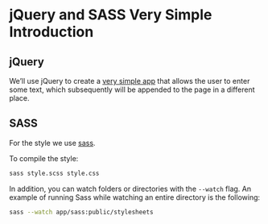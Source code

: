 # jQuery and SASS Very Simple Introduction

## jQuery

We’ll use jQuery to create a [very simple app](https://ULL-ESIT-GRADOII-DSI.github.io/jquery-simple-example) that allows the user to
enter some text, which subsequently will be appended to the page
in a different place. 

## SASS

For the style we use [sass](http://sass-lang.com/guide).

To compile the style:

```bash
sass style.scss style.css
```

 In addition, you can watch folders or directories with the `--watch` flag. 
An example of running Sass while watching an entire directory is the following:

```bash
sass --watch app/sass:public/stylesheets
```

